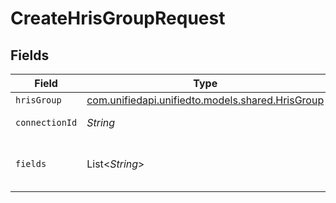 # CreateHrisGroupRequest


## Fields

| Field                                                                                | Type                                                                                 | Required                                                                             | Description                                                                          |
| ------------------------------------------------------------------------------------ | ------------------------------------------------------------------------------------ | ------------------------------------------------------------------------------------ | ------------------------------------------------------------------------------------ |
| `hrisGroup`                                                                          | [com.unifiedapi.unifiedto.models.shared.HrisGroup](../../models/shared/HrisGroup.md) | :heavy_minus_sign:                                                                   | N/A                                                                                  |
| `connectionId`                                                                       | *String*                                                                             | :heavy_check_mark:                                                                   | ID of the connection                                                                 |
| `fields`                                                                             | List<*String*>                                                                       | :heavy_minus_sign:                                                                   | Comma-delimited fields to return                                                     |